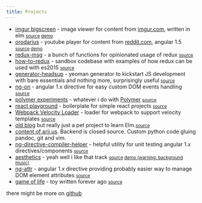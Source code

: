 ```yaml
---
title: Projects
---
```



* <a href="https://github.com/argshook/imgur-bigscreen" target="_blank">imgur bigscreen</a> - image viewer for content from [imgur.com](https://imgur.com), written in elm <small><a href="https://github.com/argshook/imgur-bigscreen" target="_blank">source</a> <a href="https://arijus.net/imgur-bigscreen" target="_blank">demo</a></small>
* <a href="https://github.com/argshook/orodarius" target="_blank">orodarius</a> - youtube player for content from [reddit.com](https://reddit.com), angular 1.5 <small><a href="https://github.com/argshook/orodarius" target="_blank">source</a> <a href="https://arijus.net/orodarius" target="_blank">demo</a></small>
* <a href="https://github.com/argshook/redux-msg" target="_blank">redux-msg</a> - a bunch of functions for opinionated usage of redux <small><a href="https://github.com/argshook/redux-msg" target="_blank">source</a></small>
* <a href="https://github.com/argshook/how-to-redux" target="_blank">how-to-redux</a> - sandbox codebase with examples of how redux can be used with es2015 <small><a href="https://github.com/argshook/how-to-redux" target="_blank">source</a></small>
* <a href="https://github.com/argshook/generator-headsup" target="_blank">generator-headsup</a> - yeoman generator to kickstart JS development with bare essentials and nothing more, surprisingly useful <small><a href="https://github.com/argshook/generator-headsup" target="_blank">source</a></small>
* <a href="https://github.com/argshook/ng-on" target="_blank">ng-on</a> - angular 1.x directive for easy custom DOM events handling <small><a href="https://github.com/argshook/ng-on" target="_blank">source</a></small>
* <a href="https://github.com/argshook/polymer-experiments" target="_blank">polymer experiments</a> - whatever i do with [Polymer](https://www.polymer-project.org/) <small><a href="https://github.com/argshook/polymer-experiments" target="_blank">source</a></small>
* <a href="https://github.com/argshook/react-playground" target="_blank">react playground</a> - boilerplate for simple react projects <small><a href="https://github.com/argshook/react-playground" target="_blank">source</a></small>
* <a href="https://github.com/argshook/velocity-injectable-loader" target="_blank">Webpack Velocity Loader</a> - loader for webpack to support velocity templates <small><a href="https://github.com/argshook/velocity-injectable-loader" target="_blank">source</a></small>
* <a href="https://arijus.net" target="_blank">old blog</a> but really just a pet project to learn Elm.<small><a href="https://github.com/argshook/argshook.github.io" target="_blank">source</a></small>
* <a href="https://github.com/argshook/zettelkasten" target="_blank">content of arij.us</a>. Backend is closed source. Custom python code gluing pandoc, git and vim. 
* <a href="https://github.com/argshook/ng-directive-compiler-helper" target="_blank">ng-directive-compiler-helper</a> - helpful utility for unit testing angular 1.x directives/components <small><a href="https://github.com/argshook/ng-directive-compiler-helper" target="_blank">source</a></small>
* <a href="https://github.com/argshook/aesthetics" target="_blank">aesthetics</a> - yeah well i like that track <small><a href="https://github.com/argshook/aesthetics" target="_blank">source</a> <a href="https://arijus.net/aesthetics" target="_blank">demo (warning: background music)</a></small>
* <a href="https://github.com/argshook/ng-attr" target="_blank">ng-attr</a> - angular 1.x directive providing probably easier way to manage DOM element attributes <small><a href="https://github.com/argshook/ng-attr" target="_blank">source</a></small>
* <a href="https://arijus.net/gameOfLife/" target="_blank">game of life</a> - toy written forever ago <small><a href="https://arijus.net/gameOfLife/" target="_blank">source</a></small>

there might be more on [github](https://github.com/argshook?tab=repositories)

